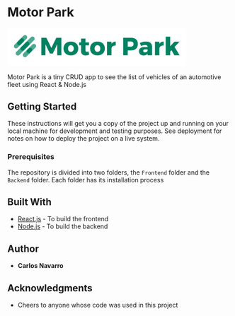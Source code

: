 # Motor Park

<img src="https://github.com/Carlosarturo28/Motorpark/raw/master/logo.png" width="80%">

Motor Park is a tiny CRUD app to see the list of vehicles of an automotive fleet using React & Node.js

## Getting Started

These instructions will get you a copy of the project up and running on your local machine for development and testing purposes. See deployment for notes on how to deploy the project on a live system.

### Prerequisites

The repository is divided into two folders, the `Frontend` folder and the `Backend` folder. Each folder has its installation process

## Built With

* [React.js](https://reactjs.org/) - To build the frontend
* [Node.js](https://nodejs.org/) - To build the backend

## Author

* **Carlos Navarro** 

## Acknowledgments

* Cheers to anyone whose code was used in this project
